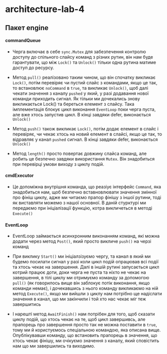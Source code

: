 # architecture-lab-4

## Пакет engine

#### commandQueue

- Черга включає в себе `sync.Mutex` для забезпечення контролю доступу до спільного слайсу команд з різних рутин, він нам буде гарантувати, що між `Lock()` та `Unlock()` тільки одна рутина матиме доступ до ресурсу.

- Метод `pull()` реалізовано таким чином, що він спочатку викликає `Lock()`, потім перевіряє чи пустий слайс з командами, якщо це так, то встановлює `noCommand` в `true`, та викликає `Unlock()`, щоб далі чекати значення з каналу `pushed` у який, у разі додавання нової команди приходить сигнал. Як тільки ми дочекались знову викликається Lock() та береться елемент з слайсу. Така імплементація блокує цикл виконання `EventLoop` поки черга пуста, але вже хтось запустив цикл. В кінці завдяки defer, виконається `Unlock()`

- Метод `push()` також викликає `Lock()`, потім додає елемент в слайс і перевіряє, чи чекає хтось на новий елемент в слайсі, якщо це так, то відравляє у канал `pushed` сигнал.
В кінці завдяки defer, виконається `Unlock()`

- Метод `length()` просто повертає довжину слайса команд, але робить це безпечно завдяки використання `Mutex`. Він знадобиться при перевірці умови виходу з циклу подій.

#### cmdExecutor

- Це допоміжна внутрішня команда, що реазіує інтерфейс `Command`, яка знадобиться нам, щоб безпечно вставновлювати значення змінної про фініш циклу, адже ми читаємо прапор фінішу з іншої рутини, тоді як виставляти можемо з нашої основної. В даній стурктурі ми передаємо при ініціалізації функцію, котра викличеться в методі `Execute()`

#### EventLoop

- EventLoop займається асинхронним виконанням команд, які можна додати через метод `Post()`, який просто викличе `push()` на черзі команд

- При виклику `Start()` ми ініціалзізуємо чергу, та канал в який ми будемо посилати сигнал у разі коли цикл подій опрацював всі події та хтось чекає на завершення. Далі в іншій рутині запусається цикл котрий працює доти, доки черга не пуста та ніхто не чекає на завершення, в тілі циклу ми отримуємо команду за допомогою `pull()` (як говорилось вище він заблокує потік виконання, якщо команди немає), і дочекавшись з нього команду викликаємо на ній метод `Execute()`, якщо ми вийшли з циклу нам потрібно ще надіслати значення в канал, що ми закінчили і той хто нас чекає міг теж завершитись

- І нарешті метод `AwaitFinish()` нам потрібен для того, щоб сказати циклу подій, що хтось чекає на те, щоб цикл завершивсь, але прапорець про завершення просто так не можна поставити в `true`, тому ми й користуємось спеціальною командою, яка описана вище. Опублікувавши команду, що встановить прапорець в значення, що хтось чекає фінішу, ми очікуємо значення з каналу, який сповістить нам що ми завершились та виходимо. 
